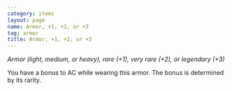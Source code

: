```yaml
---
category: items
layout: page
name: Armor, +1, +2, or +3
tag: armor
title: Armor, +1, +2, or +3 
---
```

_Armor (light, medium, or heavy), rare (+1), very rare (+2), or legendary (+3)_ 

You have a bonus to AC while wearing this armor. The bonus is determined by its rarity. 